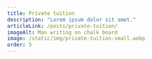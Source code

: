 ```yaml
---
title: Private tuition
description: "Lorem ipsum dolor sit amet."
articleLink: /posts/private-tuition/
imageAlt: Man writing on chalk board
image: /static/img/private-tuition-small.webp
order: 5
---
```

